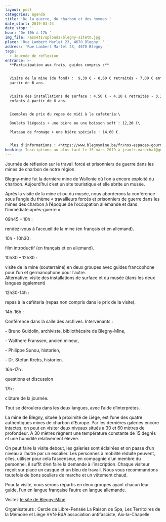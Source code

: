 ```yaml
---
layout: post
categories: agenda
title: 'De la guerre, du charbon et des hommes '
date_start: 2019-03-23
date_stop: ''
hour: 'De 10h à 17h '
img_file: /assets/uploads/blegny-sitetm.jpg
place: 'Rue Lambert Marlet 23, 4670 Blegny  '
address: 'Rue Lambert Marlet 23, 4670 Blegny  '
tags:
  - Journée de réflexion
entrance: >-
  **Participation aux frais, guides compris :**


  Visite de la mine (de fond) :  9,30 € - 8,60 € retraités - 7,00 € enfants à
  partir de 6 ans.


  Visite des installations de surface : 4,50 € - 4,10 € retraités - 3,30 €
  enfants à partir de 6 ans.


  Exemples de prix du repas de midi à la cafeteria:\

  Boulets liégeois + une bière ou une boisson soft : 12,20 €\

  Plateau de fromage + une bière spéciale : 14,60 €.


  Plus d'informations : <https://www.blegnymine.be/fr/nos-espaces-gourmands>
booking: Inscriptions au plus tard le 15 mars 2019 à jeanfr.marechal@gmail.com
---
```

Journée de réflexion sur le travail forcé et prisonniers de guerre dans les mines de charbon de notre région. 

Blegny-mine fut la dernière mine de Wallonie où l’on a encore exploité du charbon. Aujourd’hui c’est un site touristique et elle abrite un musée.

Après la visite de la mine et ou du musée, nous aborderons la conférence sous l’angle du thème « travailleurs forcés et prisonniers de guerre dans les mines des charbon à l’époque de l’occupation allemande et dans l’immédiate après-guerre ». 

09h45 – 10h :

rendez-vous à l’accueil de la mine (en français et en allemand).

10h - 10h30 :

film introductif (en français et en allemand).

10h30 – 12h30 :

visite de la mine (souterraine) en deux groupes avec guides francophone pour l’un et germanophone pour l’autre.\
Alternative: visite des installations de surface et du musée (dans les deux langues également)

12h30-14h :

repas à la caféteria (repas non compris dans le prix de la visite).

14h-16h :

Conférence dans la salle des archives. Intervenants :

\- Bruno Guidolin, archiviste, bibliothécaire de Blegny-Mine,

\- Walthere Franssen, ancien mineur,

\- Philippe Sunou, historien,

\- Dr. Stefan Krebs, historien.

16h-17h :

questions et discussion

17h :

clôture de la journée.

Tout se déroulera dans les deux langues, avec l’aide d’interprètes. 

La mine de Blegny, située à proximité de Liège, est l’une des quatre authentiques mines de charbon d’Europe. Par les dernières galeries encore intactes, on peut en visiter deux niveaux situés à 30 et 60 mètres de profondeur. A 30 mètres règnent une température constante de 15 degrés et une humidité relativement élevée.

On peut faire la visite debout, les galeries sont éclairées et on passe d’un niveau à l’autre par un escalier. Les personnes à mobilité réduite peuvent, elles, utiliser pour cela l’ascenseur, en compagnie d’un membre du personnel, il suﬃt d’en faire la demande à l’inscription. Chaque visiteur reçoit sur place un casque et un bleu de travail. Nous vous recommandons toutefois de bons souliers de marche et un vêtement chaud.

Pour la visite, nous serons répartis en deux groupes ayant chacun leur guide, l’un en langue française l’autre en langue allemande.

Visitez [le site de Blegny-Mine](https://www.blegnymine.be/).

Organisateurs : Cercle de Libre-Pensée La Raison de Spa, Les Territoires de la Mémoire et Liège VVN-BdA association antifasciste, Aix-la-Chapelle

